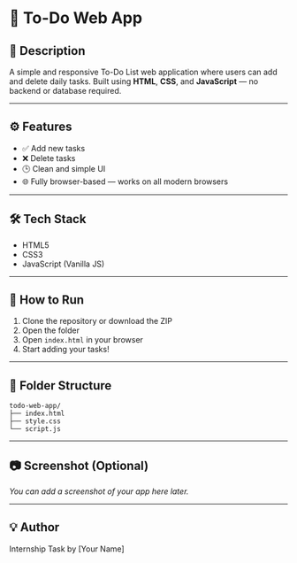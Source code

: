 # 📝 To-Do Web App

## 📌 Description
A simple and responsive To-Do List web application where users can add and delete daily tasks. Built using **HTML**, **CSS**, and **JavaScript** — no backend or database required.

---

## ⚙️ Features
- ✅ Add new tasks  
- ❌ Delete tasks  
- 🕒 Clean and simple UI  
- 🌐 Fully browser-based — works on all modern browsers

---

## 🛠 Tech Stack
- HTML5  
- CSS3  
- JavaScript (Vanilla JS)

---

## 🚀 How to Run
1. Clone the repository or download the ZIP
2. Open the folder
3. Open `index.html` in your browser
4. Start adding your tasks!

---

## 📁 Folder Structure
```
todo-web-app/
├── index.html
├── style.css
└── script.js
```

---

## 📷 Screenshot (Optional)
*You can add a screenshot of your app here later.*

---

## 💡 Author
Internship Task by [Your Name]
